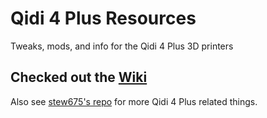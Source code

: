 # Qidi 4 Plus Resources
Tweaks, mods, and info for the Qidi 4 Plus 3D printers

## Checked out the [Wiki](https://github.com/spooknik/Qidi-4-Plus/wiki)

Also see [stew675's repo](https://github.com/stew675/qidi-plus4-extras/tree/main) for more Qidi 4 Plus related things. 



 

